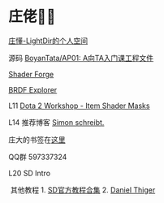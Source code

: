 # 庄佬🐂🍺

[庄懂-LightDir的个人空间](https://space.bilibili.com/6373917)

源码 [BoyanTata/AP01: A向TA入门课工程文件](https://github.com/BoyanTata/AP01)

[Shader Forge](https://acegikmo.com/shaderforge/)

[BRDF Explorer](https://github.com/wdas/brdf)

L11 [Dota 2 Workshop - Item Shader Masks](https://help.steampowered.com/en/faqs/view/299C-D7F9-09A5-98B6#overview)

L14 推荐博客 [Simon schreibt.](https://simonschreibt.de/)

庄大的书签在[这里](./Favorites)

QQ群 597337324

L20 SD Intro

​	其他教程 1. [SD官方教程合集](https://www.bilibili.com/video/BV1D54y1Q7P3/?spm_id_from=333.788.b_636f6d6d656e74.11&vd_source=fdf93178573a9d599d73635d02d4dc87) 2. [Daniel Thiger](https://www.bilibili.com/video/BV1x3411z7WM/?spm_id_from=333.337.search-card.all.click&vd_source=fdf93178573a9d599d73635d02d4dc87)

